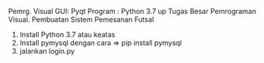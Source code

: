 Pemrg. Visual
GUI: Pyqt
Program : Python 3.7 up
Tugas Besar Pemrograman Visual. Pembuatan Sistem Pemesanan Futsal
1. Install Python 3.7 atau keatas
2. Install pymysql dengan cara => pip install pymysql
3. jalankan login.py